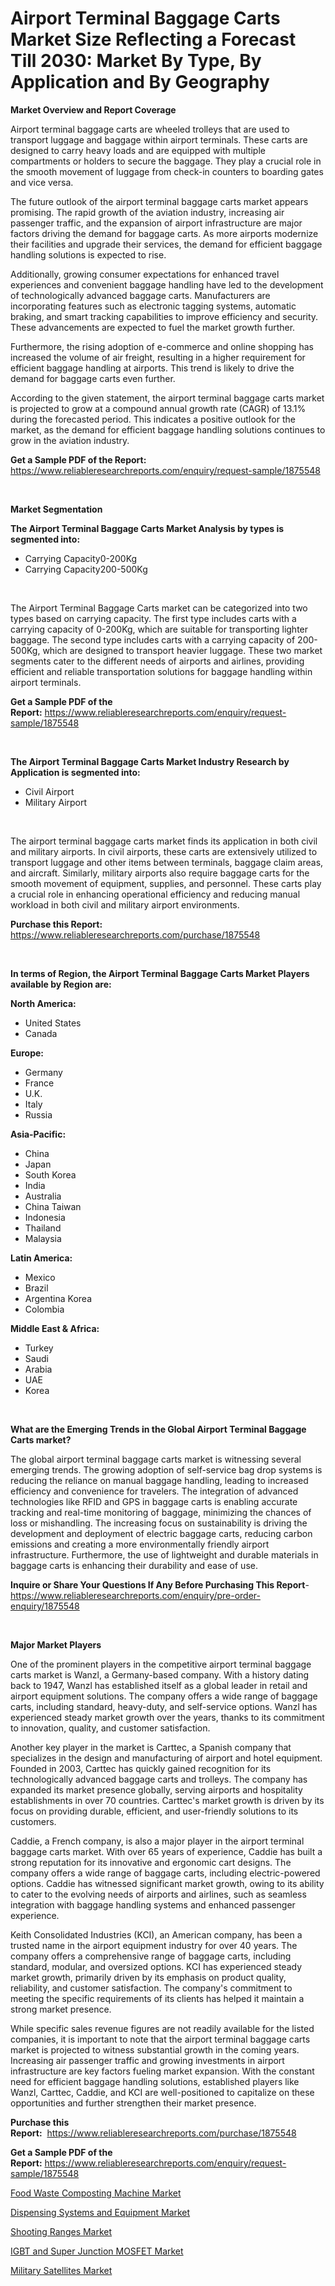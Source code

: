 <p><h1>Airport Terminal Baggage Carts Market Size Reflecting a Forecast Till 2030: Market By Type, By Application and By Geography</h1></p><p><strong>Market Overview and Report Coverage</strong></p>
<p><p>Airport terminal baggage carts are wheeled trolleys that are used to transport luggage and baggage within airport terminals. These carts are designed to carry heavy loads and are equipped with multiple compartments or holders to secure the baggage. They play a crucial role in the smooth movement of luggage from check-in counters to boarding gates and vice versa.</p><p>The future outlook of the airport terminal baggage carts market appears promising. The rapid growth of the aviation industry, increasing air passenger traffic, and the expansion of airport infrastructure are major factors driving the demand for baggage carts. As more airports modernize their facilities and upgrade their services, the demand for efficient baggage handling solutions is expected to rise.</p><p>Additionally, growing consumer expectations for enhanced travel experiences and convenient baggage handling have led to the development of technologically advanced baggage carts. Manufacturers are incorporating features such as electronic tagging systems, automatic braking, and smart tracking capabilities to improve efficiency and security. These advancements are expected to fuel the market growth further.</p><p>Furthermore, the rising adoption of e-commerce and online shopping has increased the volume of air freight, resulting in a higher requirement for efficient baggage handling at airports. This trend is likely to drive the demand for baggage carts even further.</p><p>According to the given statement, the airport terminal baggage carts market is projected to grow at a compound annual growth rate (CAGR) of 13.1% during the forecasted period. This indicates a positive outlook for the market, as the demand for efficient baggage handling solutions continues to grow in the aviation industry.</p></p>
<p><strong>Get a Sample PDF of the Report:</strong> <a href="https://www.reliableresearchreports.com/enquiry/request-sample/1875548">https://www.reliableresearchreports.com/enquiry/request-sample/1875548</a></p>
<p>&nbsp;</p>
<p><strong>Market Segmentation</strong></p>
<p><strong>The Airport Terminal Baggage Carts Market Analysis by types is segmented into:</strong></p>
<p><ul><li>Carrying Capacity0-200Kg</li><li>Carrying Capacity200-500Kg</li></ul></p>
<p>&nbsp;</p>
<p><p>The Airport Terminal Baggage Carts market can be categorized into two types based on carrying capacity. The first type includes carts with a carrying capacity of 0-200Kg, which are suitable for transporting lighter baggage. The second type includes carts with a carrying capacity of 200-500Kg, which are designed to transport heavier luggage. These two market segments cater to the different needs of airports and airlines, providing efficient and reliable transportation solutions for baggage handling within airport terminals.</p></p>
<p><strong>Get a Sample PDF of the Report:</strong>&nbsp;<a href="https://www.reliableresearchreports.com/enquiry/request-sample/1875548">https://www.reliableresearchreports.com/enquiry/request-sample/1875548</a></p>
<p>&nbsp;</p>
<p><strong>The Airport Terminal Baggage Carts Market Industry Research by Application is segmented into:</strong></p>
<p><ul><li>Civil Airport</li><li>Military Airport</li></ul></p>
<p>&nbsp;</p>
<p><p>The airport terminal baggage carts market finds its application in both civil and military airports. In civil airports, these carts are extensively utilized to transport luggage and other items between terminals, baggage claim areas, and aircraft. Similarly, military airports also require baggage carts for the smooth movement of equipment, supplies, and personnel. These carts play a crucial role in enhancing operational efficiency and reducing manual workload in both civil and military airport environments.</p></p>
<p><strong>Purchase this Report:</strong>&nbsp; <a href="https://www.reliableresearchreports.com/purchase/1875548">https://www.reliableresearchreports.com/purchase/1875548</a></p>
<p>&nbsp;</p>
<p><strong>In terms of Region, the Airport Terminal Baggage Carts Market Players available by Region are:</strong></p>
<p>
    <p> <strong> North America: </strong>
        <ul>
            <li>United States</li>
            <li>Canada</li>
        </ul>
        </p> 
    <p> <strong> Europe: </strong>
        <ul>
            <li>Germany</li>
            <li>France</li>
            <li>U.K.</li>
            <li>Italy</li>
            <li>Russia</li>
        </ul>
        </p> 
    <p> <strong> Asia-Pacific: </strong>
        <ul>
            <li>China</li>
            <li>Japan</li>
            <li>South Korea</li>
            <li>India</li>
            <li>Australia</li>
            <li>China Taiwan</li>
            <li>Indonesia</li>
            <li>Thailand</li>
            <li>Malaysia</li>
        </ul>
        </p> 
    <p> <strong> Latin America: </strong>
        <ul>
            <li>Mexico</li>
            <li>Brazil</li>
            <li>Argentina Korea</li>
            <li>Colombia</li>
        </ul>
        </p> 
    <p> <strong> Middle East & Africa: </strong>
        <ul>
            <li>Turkey</li>
            <li>Saudi</li>
            <li>Arabia</li>
            <li>UAE</li>
            <li>Korea</li>
        </ul>
    </p>
    </p>
<p>&nbsp;</p>
<p><strong>What are the Emerging Trends in the Global Airport Terminal Baggage Carts market?</strong></p>
<p><p>The global airport terminal baggage carts market is witnessing several emerging trends. The growing adoption of self-service bag drop systems is reducing the reliance on manual baggage handling, leading to increased efficiency and convenience for travelers. The integration of advanced technologies like RFID and GPS in baggage carts is enabling accurate tracking and real-time monitoring of baggage, minimizing the chances of loss or mishandling. The increasing focus on sustainability is driving the development and deployment of electric baggage carts, reducing carbon emissions and creating a more environmentally friendly airport infrastructure. Furthermore, the use of lightweight and durable materials in baggage carts is enhancing their durability and ease of use.</p></p>
<p><strong>Inquire or Share Your Questions If Any Before Purchasing This Report</strong>- <a href="https://www.reliableresearchreports.com/enquiry/pre-order-enquiry/1875548">https://www.reliableresearchreports.com/enquiry/pre-order-enquiry/1875548</a></p>
<p>&nbsp;</p>
<p><strong>Major Market Players</strong></p>
<p><p>One of the prominent players in the competitive airport terminal baggage carts market is Wanzl, a Germany-based company. With a history dating back to 1947, Wanzl has established itself as a global leader in retail and airport equipment solutions. The company offers a wide range of baggage carts, including standard, heavy-duty, and self-service options. Wanzl has experienced steady market growth over the years, thanks to its commitment to innovation, quality, and customer satisfaction.</p><p>Another key player in the market is Carttec, a Spanish company that specializes in the design and manufacturing of airport and hotel equipment. Founded in 2003, Carttec has quickly gained recognition for its technologically advanced baggage carts and trolleys. The company has expanded its market presence globally, serving airports and hospitality establishments in over 70 countries. Carttec's market growth is driven by its focus on providing durable, efficient, and user-friendly solutions to its customers.</p><p>Caddie, a French company, is also a major player in the airport terminal baggage carts market. With over 65 years of experience, Caddie has built a strong reputation for its innovative and ergonomic cart designs. The company offers a wide range of baggage carts, including electric-powered options. Caddie has witnessed significant market growth, owing to its ability to cater to the evolving needs of airports and airlines, such as seamless integration with baggage handling systems and enhanced passenger experience.</p><p>Keith Consolidated Industries (KCI), an American company, has been a trusted name in the airport equipment industry for over 40 years. The company offers a comprehensive range of baggage carts, including standard, modular, and oversized options. KCI has experienced steady market growth, primarily driven by its emphasis on product quality, reliability, and customer satisfaction. The company's commitment to meeting the specific requirements of its clients has helped it maintain a strong market presence.</p><p>While specific sales revenue figures are not readily available for the listed companies, it is important to note that the airport terminal baggage carts market is projected to witness substantial growth in the coming years. Increasing air passenger traffic and growing investments in airport infrastructure are key factors fueling market expansion. With the constant need for efficient baggage handling solutions, established players like Wanzl, Carttec, Caddie, and KCI are well-positioned to capitalize on these opportunities and further strengthen their market presence.</p></p>
<p><strong>Purchase this Report:</strong>&nbsp;&nbsp;<a href="https://www.reliableresearchreports.com/purchase/1875548">https://www.reliableresearchreports.com/purchase/1875548</a></p>
<p></p>
<p><strong>Get a Sample PDF of the Report:</strong>&nbsp;<a href="https://www.reliableresearchreports.com/enquiry/request-sample/1875548">https://www.reliableresearchreports.com/enquiry/request-sample/1875548</a></p>
<p><p><a href="https://www.linkedin.com/pulse/food-waste-composting-machine-market-size-share-global-pzvbf/">Food Waste Composting Machine Market</a></p><p><a href="https://medium.com/@caligoldner/dispensing-systems-and-equipment-market-insight-market-trends-growth-forecasted-from-2023-to-8c1d827d0b0f">Dispensing Systems and Equipment Market</a></p><p><a href="https://www.linkedin.com/pulse/shooting-ranges-market-size-2023-2030-global-industrial-ipjxf/">Shooting Ranges Market</a></p><p><a href="https://medium.com/@clayreinger/igbt-and-super-junction-mosfet-market-insights-into-market-cagr-market-trends-and-growth-2921be4295d0">IGBT and Super Junction MOSFET Market</a></p><p><a href="https://www.linkedin.com/pulse/military-satellites-market-challenges-opportunities-lcl2f/">Military Satellites Market</a></p></p>